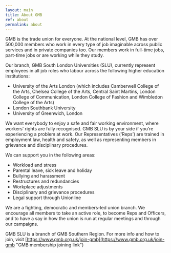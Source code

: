 ```yaml
---
layout: main
title: About GMB
ref: about
permalink: about
---
```


GMB is the trade union for everyone. At the national level, GMB has over 500,000 members who work in every type of job imaginable across public services and in private companies too. Our members work in full-time jobs, part-time jobs or are working while they study.

Our branch, GMB South London Universities (SLU), currently represent employees in all job roles who labour across the following higher education institutions:

* University of the Arts London (which includes Camberwell College of the Arts, Chelsea College of the Arts, Central Saint Martins, London College of Communication, London College of Fashion and Wimbledon College of the Arts)
* London Southbank University
* University of Greenwich, London

We want everybody to enjoy a safe and fair working environment, where workers’ rights are fully recognised. GMB SLU is by your side if you’re experiencing a problem at work. Our Representatives (‘Reps’) are trained in employment law, health and safety, as well as representing members in grievance and disciplinary procedures.

We can support you in the following areas:

* Workload and stress
* Parental leave, sick leave and holiday
* Bullying and harassment
* Restructures and redundancies
* Workplace adjustments
* Disciplinary and grievance procedures
* Legal support through Unionline

We are a fighting, democratic and members-led union branch. We encourage all members to take an active role, to become Reps and Officers, and to have a say in how the union is run at regular meetings and through our campaigns. 

GMB SLU is a branch of GMB Southern Region. For more info and how to join, visit [https://www.gmb.org.uk/join-gmb](https://www.gmb.org.uk/join-gmb "GMB membership joining link")
